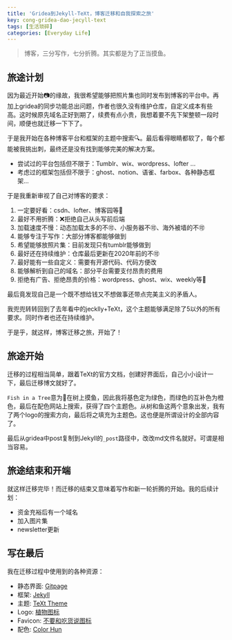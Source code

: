```yaml
---
title: 'Gridea到Jekyll-TeXt，博客迁移和自我探索之旅'
key: cong-gridea-dao-jecyll-text
tags: [生活琐碎]
categories: [Everyday Life]
---
```

> 博客，三分写作，七分折腾。其实都是为了正当摸鱼。

<!--more-->

## 旅途计划
因为最近开始📷的缘故，我很希望能够把照片集也同时发布到博客的平台中。再加上gridea的同步功能总出问题，作者也很久没有维护仓库，自定义成本有些高。这时候原先域名正好到期了，续费有点小贵，我想着要不先下架整顿一段时间，顺便也就迁移一下下了。

于是我开始在各种博客平台和框架的主题中搜索🔍。最后看得眼睛都软了，每个都能被我挑出刺，最终还是没有找到能够完美的解决方案。
* 尝试过的平台包括但不限于：Tumblr、wix、wordpress、lofter …
* 考虑过的框架包括但不限于：ghost、notion、语雀、farbox、各种静态框架…

于是我重新审视了自己对博客的要求：
1. 一定要好看：csdn、lofter、博客园等🙅
2. 最好不用折腾：❌拒绝自己从头写前后端
3. 加载速度不慢：动态加载太多的不🉑️、小服务器不🉑️、海外被墙的不🉑️
4. 能够专注于写作：大部分博客都能够做到
5. 希望能够放照片集：目前发现只有tumblr能够做到
6. 最好还在持续维护：仓库最后更新在2020年前的不🉑️
7. 最好能有一些自定义：需要有开源代码、代码方便改
8. 能够解析到自己的域名：部分平台需要支付昂贵的费用
9. 拒绝有广告、拒绝昂贵的价格：wordpress、ghost、wix、weekly等🙅

最后竟发现自己是一个既不想给钱又不想做事还带点完美主义的矛盾人。

我兜兜转转回到了去年看中的jecklly+TeXt，这个主题能够满足除了5以外的所有要求。同时作者也还在持续维护。

于是乎，就这样，博客迁移之旅，开始了！

## 旅途开始
迁移的过程相当简单，跟着TeXt的官方文档，创建好界面后，自己小小设计一下，最后迁移博文就好了。

`Fish in a Tree`意为🦥在树上摸鱼，因此我将基色定为绿色，而绿色的互补色为橙色，最后在配色网站上搜索，获得了四个主题色。从树和鱼这两个意象出发，我有了两个logo的搜索方向，最后将之填充为主题色。这也便是所谓设计的全部内容了。

最后从gridea中post复制到Jekyll的`_post`路径中，改改md文件名就好。可谓是相当容易。

## 旅途结束和开端
就这样迁移完毕！而迁移的结束又意味着写作和新一轮折腾的开始。我的后续计划：
* 资金充裕后有一个域名
* 加入图片集
* newsletter更新

## 写在最后
我在迁移过程中使用到的各种资源：
* 静态界面: [Gitpage](https://pages.github.com/)
* 框架: [Jekyll](https://jekyllrb.com/)
* 主题: [TeXt Theme](https://tianqi.name/jekyll-TeXt-theme/)
* Logo: [植物图标](https://www.iconfont.cn/collections/detail?spm=a313x.7781069.0.da5a778a4&cid=15541)
* Favicon: [不要和吃货说图标](https://www.iconfont.cn/collections/detail?spm=a313x.7781069.0.da5a778a4&cid=7532)
* 配色: [Color Hun](https://colorhunt.co/palette/265073)